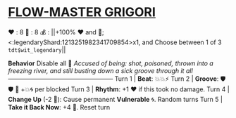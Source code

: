 # [__**FLOW-MASTER GRIGORI**__](<https://www.youtube.com/watch?v=16y1AkoZkmQ&pp=ygUIcmFzcHV0aW4%3D>) 
❤️ : 8
🔷 : 8
💰 : ||+100% ❤️ and 🔷; <:legendaryShard:1213251982341709854>x1, and Choose between 1 of 3 `tdt$wit_legendary`||

**Behavior** Disable all 🏺
*Accused of being: shot, poisoned, thrown into a freezing river, and still busting down a sick groove through it all*
—————————————————
Turn 1  | **Beat**: 💥💥⚡
Turn 2 | **Groove**: 🛡️🛡️ 🔀 +💥🌀 per blocked
Turn 3 | **Rhythm**: +1 ❤️ if this took no damage.
Turn 4 | **Change Up** (-2 🔷): Cause permanent __Vulnerable__ 🌀. Random turns 
Turn 5 | **Take it Back Now**: +4 🔷. Reset turn
